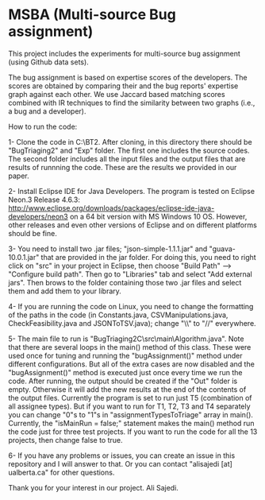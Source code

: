# MSBA (Multi-source Bug assignment)
This project includes the experiments for multi-source bug assignment (using Github data sets).

The bug assignment is based on expertise scores of the developers. The scores are obtained by comparing their and the bug reports' expertise graph against each other. We use Jaccard based matching scores combined with IR techniques to find the similarity between two graphs (i.e., a bug and a developer).

How to run the code:

1- Clone the code in C:\BT2. After cloning, in this directory there should be "BugTriaging2" and "Exp" folder. The first one includes the source codes. The second folder includes all the input files and the output files that are results of runnning the code. These are the results we provided in our paper.

2- Install Eclipse IDE for Java Developers. The program is tested on Eclipse Neon.3 Release 4.6.3: http://www.eclipse.org/downloads/packages/eclipse-ide-java-developers/neon3 on a 64 bit version with MS Windows 10 OS. However, other releases and even other versions of Eclipse and on different platforms should be fine.

3- You need to install two .jar files; "json-simple-1.1.1.jar" and "guava-10.0.1.jar" that are provided in the jar folder. For doing this, you need to right click on "src" in your project in Eclipse, then choose "Build Path" --> "Configure build path". Then go to "Libraries" tab and select "Add external jars". Then brows to the folder containing those two .jar files and select them and add them to your library.

4- If you are running the code on Linux, you need to change the formatting of the paths in the code (in Constants.java, CSVManipulations.java, CheckFeasibility.java and JSONToTSV.java); change "\\\\" to "//" everywhere.

5- The main file to run is "BugTriaging2C\src\main\Algorithm.java". Note that there are several loops in the main() method of this class. These were used once for tuning and running the "bugAssignment()" method under different configurations. But all of the extra cases are now disabled and the "bugAssignment()" method is executed just once every time we run the code. After running, the output should be created  if the "Out" folder is empty. Otherwise it will add the new results at the end of the contents of the output files. Currently the program is set to  run just T5 (combination of all assignee types). But if you want to run for T1, T2, T3 and T4 separately you can change "0"s to "1"s in "assignmentTypesToTriage" array in main(). Currently, the "isMainRun = false;" statement makes the main() method run the code just for three test projects. If you want to run the code for all the 13 projects, then change false to true.

6- If you have any problems or issues, you can create an issue in this repository and I will answer to that. Or you can contact "alisajedi [at] ualberta.ca" for other questions.

Thank you for your interest in our project. Ali Sajedi.

